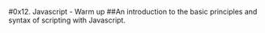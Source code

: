 #0x12. Javascript - Warm up
##An introduction to the basic principles and syntax of scripting with Javascript.
